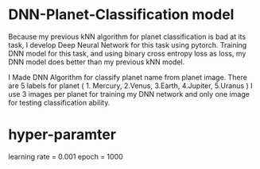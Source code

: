 # DNN-Planet-Classification model

Because my previous kNN algorithm for planet classification is bad at its task, I develop Deep Neural Network for this task using pytorch. Training DNN model for this task, and using binary cross entropy loss as loss, my DNN model does better than my previous kNN model.

I Made DNN Algorithm for classify planet name from planet image. There are 5 labels for planet ( 1. Mercury, 2.Venus, 3.Earth, 4.Jupiter, 5.Uranus )
I use 3 images per planet for training my DNN network and only one image for testing classification ability.

# hyper-paramter
learning rate = 0.001
epoch = 1000
